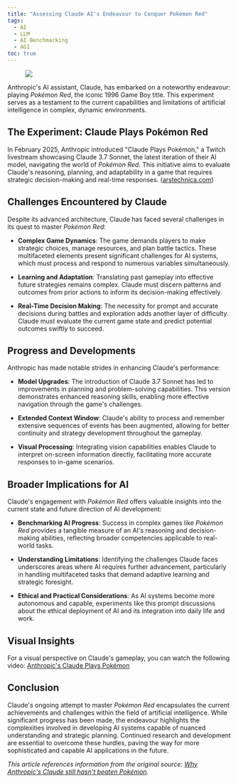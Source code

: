 ```yaml
---
title: "Assessing Claude AI's Endeavour to Conquer Pokémon Red"
tags:
  - AI
  - LLM
  - AI Benchmarking
  - AGI
toc: true
---
```


<figure>
	<a href=""><img src="https://i.imgur.com/TfyqlBB.jpeg"></a>
</figure>


Anthropic's AI assistant, Claude, has embarked on a noteworthy endeavour: playing *Pokémon Red*, the iconic 1996 Game Boy title. This experiment serves as a testament to the current capabilities and limitations of artificial intelligence in complex, dynamic environments.

## The Experiment: Claude Plays Pokémon Red

In February 2025, Anthropic introduced "Claude Plays Pokémon," a Twitch livestream showcasing Claude 3.7 Sonnet, the latest iteration of their AI model, navigating the world of *Pokémon Red*. This initiative aims to evaluate Claude's reasoning, planning, and adaptability in a game that requires strategic decision-making and real-time responses. ([arstechnica.com](https://arstechnica.com/ai/2025/03/why-anthropics-claude-still-hasnt-beaten-pokemon/?utm_source=chatgpt.com))

## Challenges Encountered by Claude

Despite its advanced architecture, Claude has faced several challenges in its quest to master *Pokémon Red*:

- **Complex Game Dynamics**: The game demands players to make strategic choices, manage resources, and plan battle tactics. These multifaceted elements present significant challenges for AI systems, which must process and respond to numerous variables simultaneously. 

- **Learning and Adaptation**: Translating past gameplay into effective future strategies remains complex. Claude must discern patterns and outcomes from prior actions to inform its decision-making effectively. 

- **Real-Time Decision Making**: The necessity for prompt and accurate decisions during battles and exploration adds another layer of difficulty. Claude must evaluate the current game state and predict potential outcomes swiftly to succeed. 

## Progress and Developments

Anthropic has made notable strides in enhancing Claude's performance:

- **Model Upgrades**: The introduction of Claude 3.7 Sonnet has led to improvements in planning and problem-solving capabilities. This version demonstrates enhanced reasoning skills, enabling more effective navigation through the game's challenges.

- **Extended Context Window**: Claude's ability to process and remember extensive sequences of events has been augmented, allowing for better continuity and strategy development throughout the gameplay.

- **Visual Processing**: Integrating vision capabilities enables Claude to interpret on-screen information directly, facilitating more accurate responses to in-game scenarios. 

## Broader Implications for AI

Claude's engagement with *Pokémon Red* offers valuable insights into the current state and future direction of AI development:

- **Benchmarking AI Progress**: Success in complex games like *Pokémon Red* provides a tangible measure of an AI's reasoning and decision-making abilities, reflecting broader competencies applicable to real-world tasks.

- **Understanding Limitations**: Identifying the challenges Claude faces underscores areas where AI requires further advancement, particularly in handling multifaceted tasks that demand adaptive learning and strategic foresight.

- **Ethical and Practical Considerations**: As AI systems become more autonomous and capable, experiments like this prompt discussions about the ethical deployment of AI and its integration into daily life and work.

## Visual Insights

For a visual perspective on Claude's gameplay, you can watch the following video: [Anthropic's Claude Plays Pokémon](https://www.youtube.com/watch?v=b16Pdc77H6E&utm_source=chatgpt.com)


## Conclusion

Claude's ongoing attempt to master *Pokémon Red* encapsulates the current achievements and challenges within the field of artificial intelligence. While significant progress has been made, the endeavour highlights the complexities involved in developing AI systems capable of nuanced understanding and strategic planning. Continued research and development are essential to overcome these hurdles, paving the way for more sophisticated and capable AI applications in the future.

*This article references information from the original source: [Why Anthropic's Claude still hasn't beaten Pokémon](https://arstechnica.com/ai/2025/03/why-anthropics-claude-still-hasnt-beaten-pokemon/).*


